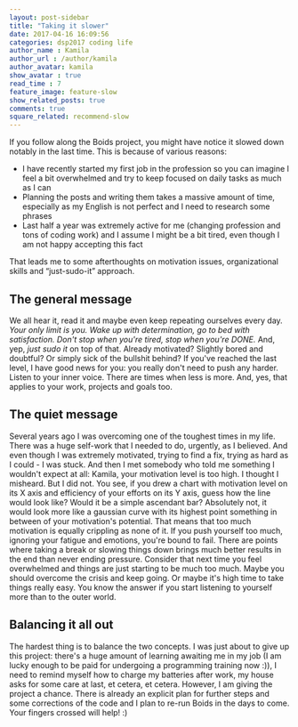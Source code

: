 ```yaml
---
layout: post-sidebar
title: "Taking it slower"
date: 2017-04-16 16:09:56
categories: dsp2017 coding life
author_name : Kamila
author_url : /author/kamila
author_avatar: kamila
show_avatar : true
read_time : 7
feature_image: feature-slow
show_related_posts: true
comments: true
square_related: recommend-slow
---
```

If you follow along the Boids project, you might have notice it slowed down notably in the last time. This is because of various reasons:
+ I have recently started my first job in the profession so you can imagine I feel a bit overwhelmed and try to keep focused on daily tasks as much as I can
+ Planning the posts and writing them takes a massive amount of time, especially as my English is not perfect and I need to research some phrases
+ Last half a year was extremely active for me (changing profession and tons of coding work) and I assume I might be a bit tired, even though I am not happy accepting this fact

That leads me to some afterthoughts on motivation issues, organizational skills and “just-sudo-it” approach.

## The general message

We all hear it, read it and maybe even keep repeating ourselves every day. *Your only limit is you.* *Wake up with determination, go to bed with satisfaction.* *Don't stop when you're tired, stop when you're DONE.* And, yep, *just sudo it* on top of that. Already motivated? Slightly bored and doubtful? Or simply sick of the bullshit behind? If you've reached the last level, I have good news for you: you really don't need to push any harder. Listen to your inner voice. There are times when less is more. And, yes, that applies to your work, projects and goals too.

## The quiet message

Several years ago I was overcoming one of the toughest times in my life. There was a huge self-work that I needed to do, urgently, as I believed. And even though I was extremely motivated, trying to find a fix, trying as hard as I could - I was stuck. And then I met somebody who told me something I wouldn't expect at all: Kamila, your motivation level is too high. I thought I misheard. But I did not. You see, if you drew a chart with motivation level on its X axis and efficiency of your efforts on its Y axis, guess how the line would look like? Would it be a simple ascendant bar? Absolutely not, it would look more like a gaussian curve with its highest point something in between of your motivation's potential. That means that too much motivation is equally crippling as none of it. If you push yourself too much, ignoring your fatigue and emotions, you're bound to fail. There are points where taking a break or slowing things down brings much better results in the end than never ending pressure. Consider that next time you feel overwhelmed and things are just starting to be much too much. Maybe you should overcome the crisis and keep going. Or maybe it's high time to take things really easy. You know the answer if you start listening to yourself more than to the outer world.

## Balancing it all out 

The hardest thing is to balance the two concepts. I was just about to give up this project: there's a huge amount of learning awaiting me in my job (I am lucky enough to be paid for undergoing a programming training now :)), I need to remind myself how to charge my batteries after work, my house asks for some care at last, et cetera, et cetera. However, I am giving the project a chance. There is already an explicit plan for further steps and some corrections of the code and I plan to re-run Boids in the days to come. Your fingers crossed will help! :)




